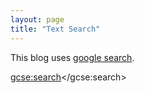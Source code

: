 ```yaml
---
layout: page
title: "Text Search"
---
```

This blog uses [google search](http://google.com/cse).

<script>
  (function() {
    var cx = '001806295085865252941:5o6t6fwgjww';
    var gcse = document.createElement('script');
    gcse.type = 'text/javascript';
    gcse.async = true;
    gcse.src = 'https://cse.google.com/cse.js?cx=' + cx;
    var s = document.getElementsByTagName('script')[0];
    s.parentNode.insertBefore(gcse, s);
  })();
</script>
<gcse:search></gcse:search>